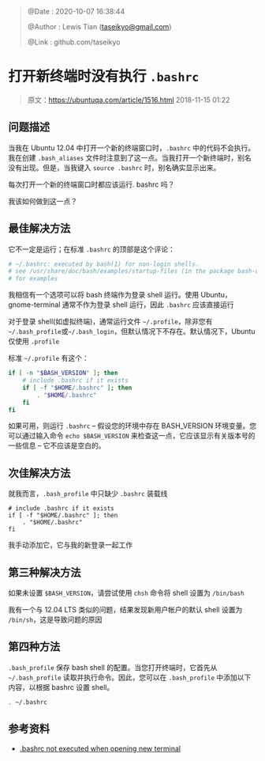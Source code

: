 > @Date    : 2020-10-0‎7‎ 16:38:44
>
> @Author  : Lewis Tian (taseikyo@gmail.com)
>
> @Link    : github.com/taseikyo

# 打开新终端时没有执行 `.bashrc`

> 原文：https://ubuntuqa.com/article/1516.html 2018-11-15 01:22

## 问题描述

当我在 Ubuntu 12.04 中打开一个新的终端窗口时，`.bashrc` 中的代码不会执行。我在创建 `.bash_aliases` 文件时注意到了这一点。当我打开一个新终端时，别名没有出现。但是，当我键入 `source .bashrc` 时，别名确实显示出来。

每次打开一个新的终端窗口时都应该运行. bashrc 吗？

我该如何做到这一点？

## 最佳解决方法

它不一定是运行；在标准 `.bashrc` 的顶部是这个评论：

```Bash
# ~/.bashrc: executed by bash(1) for non-login shells.
# see /usr/share/doc/bash/examples/startup-files (in the package bash-doc)
# for examples
```

我相信有一个选项可以将 bash 终端作为登录 shell 运行。使用 Ubuntu，gnome-terminal 通常不作为登录 shell 运行，因此 `.bashrc` 应该直接运行

对于登录 shell(如虚拟终端)，通常运行文件 `~/.profile`，除非您有 `~/.bash_profile`或`~/.bash_login`，但默认情况下不存在。默认情况下，Ubuntu 仅使用 `.profile`

标准 `~/.profile` 有这个：

```Bash
if [ -n "$BASH_VERSION" ]; then
    # include .bashrc if it exists
    if [ -f "$HOME/.bashrc" ]; then
        . "$HOME/.bashrc"
    fi
fi
```

如果可用，则运行 `.bashrc` – 假设您的环境中存在 BASH_VERSION 环境变量。您可以通过输入命令 `echo $BASH_VERSION` 来检查这一点，它应该显示有关版本号的一些信息 – 它不应该是空白的。

## 次佳解决方法

就我而言，`.bash_profile` 中只缺少 `.bashrc` 装载线

```
# include .bashrc if it exists
if [ -f "$HOME/.bashrc" ]; then
    . "$HOME/.bashrc"
fi
```

我手动添加它，它与我的新登录一起工作

## 第三种解决方法

如果未设置 `$BASH_VERSION`，请尝试使用 `chsh` 命令将 shell 设置为 `/bin/bash`

我有一个与 12.04 LTS 类似的问题，结果发现新用户帐户的默认 shell 设置为 `/bin/sh`，这是导致问题的原因

## 第四种方法

`.bash_profile` 保存 bash shell 的配置。当您打开终端时，它首先从 `~/.bash_profile` 读取并执行命令。因此，您可以在 `.bash_profile` 中添加以下内容，以根据 bashrc 设置 shell。

```Bash
. ~/.bashrc
```

## 参考资料

- [.bashrc not executed when opening new terminal](https://askubuntu.com/questions/161249/bashrc-not-executed-when-opening-new-terminal)